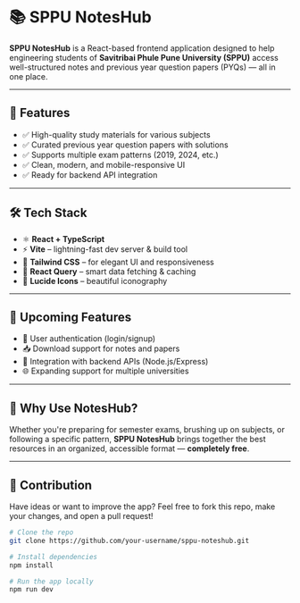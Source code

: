 # 📚 SPPU NotesHub

**SPPU NotesHub** is a React-based frontend application designed to help engineering students of **Savitribai Phule Pune University (SPPU)** access well-structured notes and previous year question papers (PYQs) — all in one place.

---

## 🚀 Features

- ✅ High-quality study materials for various subjects
- ✅ Curated previous year question papers with solutions
- ✅ Supports multiple exam patterns (2019, 2024, etc.)
- ✅ Clean, modern, and mobile-responsive UI
- ✅ Ready for backend API integration

---

## 🛠️ Tech Stack

- ⚛️ **React + TypeScript**
- ⚡ **Vite** – lightning-fast dev server & build tool
- 🎨 **Tailwind CSS** – for elegant UI and responsiveness
- 🔁 **React Query** – smart data fetching & caching
- 🧩 **Lucide Icons** – beautiful iconography

---

## 📌 Upcoming Features

- 🔐 User authentication (login/signup)
- 📥 Download support for notes and papers
- 🧾 Integration with backend APIs (Node.js/Express)
- 🌐 Expanding support for multiple universities

---

## 🧠 Why Use NotesHub?

Whether you're preparing for semester exams, brushing up on subjects, or following a specific pattern, **SPPU NotesHub** brings together the best resources in an organized, accessible format — **completely free**.

---

## 🤝 Contribution

Have ideas or want to improve the app? Feel free to fork this repo, make your changes, and open a pull request!

```bash
# Clone the repo
git clone https://github.com/your-username/sppu-noteshub.git

# Install dependencies
npm install

# Run the app locally
npm run dev
